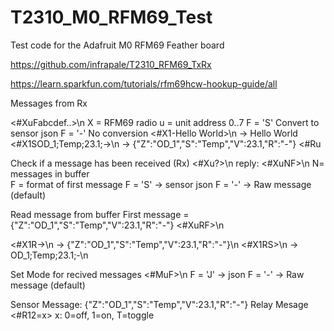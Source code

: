 # T2310_M0_RFM69_Test

Test code for the Adafruit M0 RFM69 Feather board

https://github.com/infrapale/T2310_RFM69_TxRx

https://learn.sparkfun.com/tutorials/rfm69hcw-hookup-guide/all


Messages from Rx

  <#XuFabcdef..>\n
    X = RFM69 radio 
    u = unit address 0..7 
    F = 'S' Convert to sensor json
    F = '-' No conversion
  <#X1-Hello World>\n       -> Hello World
  <#X1SOD_1;Temp;23.1;->\n  -> {"Z":"OD_1","S":"Temp","V":23.1,"R":"-"}
  <#Ru

Check if a message has been received (Rx)
  <#Xu?>\n 
  reply:  <#XuNF>\n 
    N= messages in buffer   
    F = format of first message
    F = 'S' -> sensor json
    F = '-' -> Raw message  (default)

Read message from buffer
  First message =  {"Z":"OD_1","S":"Temp","V":23.1,"R":"-"}
  <#XuRF>\n

  <#X1R->\n -> {"Z":"OD_1","S":"Temp","V":23.1,"R":"-"}\n
  <#X1RS>\n -> OD_1;Temp;23.1;-\n

Set Mode for recived messages
  <#MuF>\n 
    F = 'J' -> json
    F = '-' -> Raw message  (default)


Sensor Message:  {"Z":"OD_1","S":"Temp","V":23.1,"R":"-"}
Relay Mesage      <#R12=x>   x:  0=off, 1=on, T=toggle
